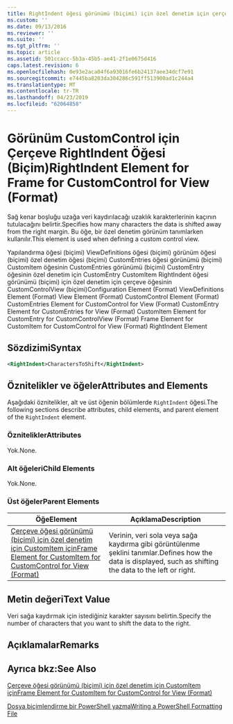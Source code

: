 ```yaml
---
title: RightIndent öğesi görünümü (biçimi) için özel denetim için çerçeve için | Microsoft Docs
ms.custom: ''
ms.date: 09/13/2016
ms.reviewer: ''
ms.suite: ''
ms.tgt_pltfrm: ''
ms.topic: article
ms.assetid: 501ccacc-5b3a-45b5-ae41-2f1e0675d416
caps.latest.revision: 6
ms.openlocfilehash: 0e93e2aca04f6a93016fe6b24137aee34dcf7e91
ms.sourcegitcommit: e7445ba8203da304286c591ff513900ad1c244a4
ms.translationtype: MT
ms.contentlocale: tr-TR
ms.lasthandoff: 04/23/2019
ms.locfileid: "62064858"
---
```

# <a name="rightindent-element-for-frame-for-customcontrol-for-view-format"></a><span data-ttu-id="822a5-102">Görünüm CustomControl için Çerçeve RightIndent Öğesi (Biçim)</span><span class="sxs-lookup"><span data-stu-id="822a5-102">RightIndent Element for Frame for CustomControl for View (Format)</span></span>

<span data-ttu-id="822a5-103">Sağ kenar boşluğu uzağa veri kaydırılacağı uzaklık karakterlerinin kaçının tutulacağını belirtir.</span><span class="sxs-lookup"><span data-stu-id="822a5-103">Specifies how many characters the data is shifted away from the right margin.</span></span> <span data-ttu-id="822a5-104">Bu öğe, bir özel denetim görünüm tanımlarken kullanılır.</span><span class="sxs-lookup"><span data-stu-id="822a5-104">This element is used when defining a custom control view.</span></span>

<span data-ttu-id="822a5-105">Yapılandırma öğesi (biçimi) ViewDefinitions öğesi (biçimi) görünüm öğesi (biçimi) özel denetim öğesi (biçimi) CustomEntries öğesi görünümü (biçimi) CustomItem öğesinin CustomEntries görünümü (biçimi) CustomEntry öğesinin özel denetim için CustomEntry CustomItem RightIndent öğesi görünümü (biçimi) için özel denetim için çerçeve öğesinin CustomControlView (biçimi)</span><span class="sxs-lookup"><span data-stu-id="822a5-105">Configuration Element (Format) ViewDefinitions Element (Format) View Element (Format) CustomControl Element (Format) CustomEntries Element for CustomControl for View (Format) CustomEntry Element for CustomEntries for View (Format) CustomItem Element for CustomEntry for CustomControlView (Format) Frame Element for CustomItem for CustomControl for View (Format) RightIndent Element</span></span>

## <a name="syntax"></a><span data-ttu-id="822a5-106">Sözdizimi</span><span class="sxs-lookup"><span data-stu-id="822a5-106">Syntax</span></span>

```xml
<RightIndent>CharactersToShift</RightIndent>
```

## <a name="attributes-and-elements"></a><span data-ttu-id="822a5-107">Öznitelikler ve öğeler</span><span class="sxs-lookup"><span data-stu-id="822a5-107">Attributes and Elements</span></span>

<span data-ttu-id="822a5-108">Aşağıdaki öznitelikler, alt ve üst öğenin bölümlerde `RightIndent` öğesi.</span><span class="sxs-lookup"><span data-stu-id="822a5-108">The following sections describe attributes, child elements, and parent element of the `RightIndent` element.</span></span>

### <a name="attributes"></a><span data-ttu-id="822a5-109">Öznitelikler</span><span class="sxs-lookup"><span data-stu-id="822a5-109">Attributes</span></span>

<span data-ttu-id="822a5-110">Yok.</span><span class="sxs-lookup"><span data-stu-id="822a5-110">None.</span></span>

### <a name="child-elements"></a><span data-ttu-id="822a5-111">Alt öğeleri</span><span class="sxs-lookup"><span data-stu-id="822a5-111">Child Elements</span></span>

<span data-ttu-id="822a5-112">Yok.</span><span class="sxs-lookup"><span data-stu-id="822a5-112">None.</span></span>

### <a name="parent-elements"></a><span data-ttu-id="822a5-113">Üst öğeler</span><span class="sxs-lookup"><span data-stu-id="822a5-113">Parent Elements</span></span>

|<span data-ttu-id="822a5-114">Öğe</span><span class="sxs-lookup"><span data-stu-id="822a5-114">Element</span></span>|<span data-ttu-id="822a5-115">Açıklama</span><span class="sxs-lookup"><span data-stu-id="822a5-115">Description</span></span>|
|-------------|-----------------|
|[<span data-ttu-id="822a5-116">Çerçeve öğesi görünümü (biçimi) için özel denetim için CustomItem için</span><span class="sxs-lookup"><span data-stu-id="822a5-116">Frame Element for CustomItem for CustomControl for View (Format)</span></span>](./frame-element-for-customitem-for-customcontrol-for-view-format.md)|<span data-ttu-id="822a5-117">Verinin, veri sola veya sağa kaydırma gibi görüntülenme şeklini tanımlar.</span><span class="sxs-lookup"><span data-stu-id="822a5-117">Defines how the data is displayed, such as shifting the data to the left or right.</span></span>|

## <a name="text-value"></a><span data-ttu-id="822a5-118">Metin değeri</span><span class="sxs-lookup"><span data-stu-id="822a5-118">Text Value</span></span>

<span data-ttu-id="822a5-119">Veri sağa kaydırmak için istediğiniz karakter sayısını belirtin.</span><span class="sxs-lookup"><span data-stu-id="822a5-119">Specify the number of characters that you want to shift the data to the right.</span></span>

## <a name="remarks"></a><span data-ttu-id="822a5-120">Açıklamalar</span><span class="sxs-lookup"><span data-stu-id="822a5-120">Remarks</span></span>

## <a name="see-also"></a><span data-ttu-id="822a5-121">Ayrıca bkz:</span><span class="sxs-lookup"><span data-stu-id="822a5-121">See Also</span></span>

[<span data-ttu-id="822a5-122">Çerçeve öğesi görünümü (biçimi) için özel denetim için CustomItem için</span><span class="sxs-lookup"><span data-stu-id="822a5-122">Frame Element for CustomItem for CustomControl for View (Format)</span></span>](./frame-element-for-customitem-for-customcontrol-for-view-format.md)

[<span data-ttu-id="822a5-123">Dosya biçimlendirme bir PowerShell yazma</span><span class="sxs-lookup"><span data-stu-id="822a5-123">Writing a PowerShell Formatting File</span></span>](./writing-a-powershell-formatting-file.md)
